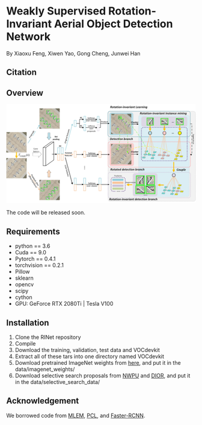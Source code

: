 # Weakly Supervised Rotation-Invariant Aerial Object Detection Network
By Xiaoxu Feng, Xiwen Yao, Gong Cheng, Junwei Han
## Citation

## Overview
![Overview](https://github.com/XiaoxFeng/RINet/blob/main/Overview.jpg)

The code will be released soon.
## Requirements
* python == 3.6 <br>
* Cuda == 9.0 <br>
* Pytorch == 0.4.1 <br>
* torchvision == 0.2.1 <br>
* Pillow <br>
* sklearn <br>
* opencv <br>
* scipy <br>
* cython <br>
* GPU: GeForce RTX 2080Ti | Tesla V100
## Installation
1. Clone the RINet repository
5. Compile
6. Download the training, validation, test data and VOCdevkit
7. Extract all of these tars into one directory named VOCdevkit
8. Download pretrained ImageNet weights from [here](https://drive.google.com/drive/folders/0B1_fAEgxdnvJSmF3YUlZcHFqWTQ), and put it in the data/imagenet_weights/
9. Download selective search proposals from [NWPU](https://drive.google.com/file/d/1VnmUDPomgTgmHvH3CemFOIWTLuVR5f-t/view?usp=sharing) and [DIOR](https://drive.google.com/file/d/1wbivkAxqBQB4vAX0APmVzIOhuawHpsPV/view?usp=sharing), and put it in the data/selective_search_data/
## Acknowledgement
We borrowed code from [MLEM](https://github.com/vasgaowei/pytorch_MELM), [PCL](https://github.com/ppengtang/pcl.pytorch), and [Faster-RCNN](https://github.com/jwyang/faster-rcnn.pytorch).

